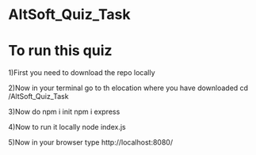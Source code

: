 # AltSoft_Quiz_Task
# To run this quiz 

1)First you need to download the repo locally

2)Now in your terminal go to th elocation where you have downloaded 
  cd /AltSoft_Quiz_Task

3)Now do 
  npm i init
  npm i express

4)Now to run it locally 
  node index.js

5)Now in your browser type http://localhost:8080/
